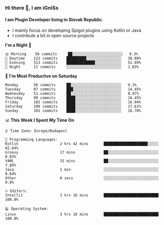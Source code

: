 ### Hi there 👋, I am iGniSs

#### I am Plugin Developer living in Slovak Republic.
- I mainly focus on developing Spigot plugins using Kotlin or Java
- I contribute a bit in open source projects

<!--START_SECTION:waka-->
**I'm a Night 🦉** 

```text
🌞 Morning    56 commits     ██░░░░░░░░░░░░░░░░░░░░░░░   9.3% 
🌆 Daytime    222 commits    █████████░░░░░░░░░░░░░░░░   36.88% 
🌃 Evening    313 commits    █████████████░░░░░░░░░░░░   51.99% 
🌙 Night      11 commits     ░░░░░░░░░░░░░░░░░░░░░░░░░   1.83%

```
📅 **I'm Most Productive on Saturday** 

```text
Monday       56 commits     ██░░░░░░░░░░░░░░░░░░░░░░░   9.3% 
Tuesday      87 commits     ███░░░░░░░░░░░░░░░░░░░░░░   14.45% 
Wednesday    51 commits     ██░░░░░░░░░░░░░░░░░░░░░░░   8.47% 
Thursday     99 commits     ████░░░░░░░░░░░░░░░░░░░░░   16.45% 
Friday       102 commits    ████░░░░░░░░░░░░░░░░░░░░░   16.94% 
Saturday     106 commits    ████░░░░░░░░░░░░░░░░░░░░░   17.61% 
Sunday       101 commits    ████░░░░░░░░░░░░░░░░░░░░░   16.78%

```


📊 **This Week I Spent My Time On** 

```text
⌚︎ Time Zone: Europe/Budapest

💬 Programming Languages: 
Kotlin                   2 hrs 42 mins       ████████████████████░░░░░   82.64% 
Groovy                   17 mins             ██░░░░░░░░░░░░░░░░░░░░░░░   8.83% 
YAML                     15 mins             ██░░░░░░░░░░░░░░░░░░░░░░░   7.89% 
Java                     1 min               ░░░░░░░░░░░░░░░░░░░░░░░░░   0.64% 
Other                    0 secs              ░░░░░░░░░░░░░░░░░░░░░░░░░   0.0%

🔥 Editors: 
IntelliJ                 3 hrs 16 mins       █████████████████████████   100.0%

💻 Operating System: 
Linux                    3 hrs 16 mins       █████████████████████████   100.0%

```


<!--END_SECTION:waka-->